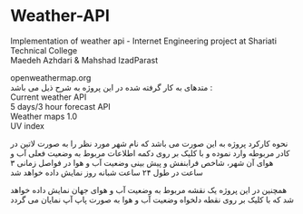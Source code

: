 # Weather-API
Implementation of weather api - Internet Engineering project at Shariati Technical College 
<br/>
Maedeh Azhdari & Mahshad IzadParast


openweathermap.org
<br/>
متدهای به کار گرفته شده در این پروژه به شرح ذیل می باشد :
<br/>
Current weather API
<br/>
5 days/3 hour forecast API
<br/>
Weather maps 1.0
<br/>
UV index


نحوه کارکرد پروژه به این صورت می باشد که نام شهر مورد نظر را به صورت لاتین در کادر مربوطه وارد نموده و با کلیک بر روی دکمه اطلاعات مربوط به وضعیت فعلی آب و هوای آن شهر، شاخص فرابنفش و پیش بینی وضعیت آب و هوا در فواصل زمانی ۳ ساعت در طول ۲۴ ساعت شبانه روز نمایش داده خواهد شد

همچنین در این پروژه یک نقشه مربوط به وضعیت آب و هوای جهان نمایش داده خواهد شد که با کلیک بر روی نقطه دلخواه وضعیت آب و هوا به صورت پاپ آپ نمایان می گردد
